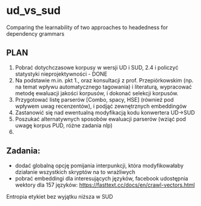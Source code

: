 # ud_vs_sud
Comparing the learnability of two approaches to headedness for dependency grammars

## PLAN

1. Pobrać dotychczasowe korpusy w wersji UD i SUD, 2.4 i policzyć statystyki nieprojektywności - DONE
2. Na podstawie m.in. pkt 1., oraz konsultacji z prof. Przepiórkowskim (np. na temat wpływu automatycznego tagowania) i literaturą, wypracować metodę ewaluacji jakości korpusów, i dokonać selekcji korpusów.
3. Przygotować listę parserów [Combo, spacy, HSE] (również pod wpływem uwag recenzentów), i podjąć zewnętrznych embeddingów 
4. Zastanowić się nad ewentualną modyfikacją kodu konwertera UD->SUD
5. Poszukać alternatywnych sposobów ewaluacji parserów (wziąć pod uwagę korpus PUD, różne zadania nlp)
6. 

## Zadania:
- dodać globalną opcję pomijania interpunkcji, która modyfikowałaby działanie wszystkich skryptów na to wrażliwych
- pobrać embeddingi dla interesujących języków, facebook udostępnia wektory dla 157 języków: https://fasttext.cc/docs/en/crawl-vectors.html


Entropia etykiet bez wyjątku niższa w SUD
